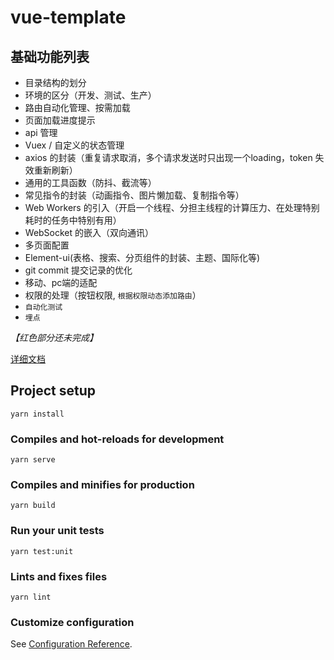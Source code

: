 # vue-template

## 基础功能列表

- 目录结构的划分
- 环境的区分（开发、测试、生产）
- 路由自动化管理、按需加载
- 页面加载进度提示
- api 管理
- Vuex / 自定义的状态管理
- axios 的封装（重复请求取消，多个请求发送时只出现一个loading，token 失效重新刷新）
- 通用的工具函数（防抖、截流等）
- 常见指令的封装（动画指令、图片懒加载、复制指令等）
- Web Workers 的引入（开启一个线程、分担主线程的计算压力、在处理特别耗时的任务中特别有用）
- WebSocket 的嵌入（双向通讯）
- 多页面配置
- Element-ui(表格、搜索、分页组件的封装、主题、国际化等)
- git commit 提交记录的优化
- 移动、pc端的适配
- 权限的处理（按钮权限, `根据权限动态添加路由`）
- `自动化测试`
- `埋点`

*【红色部分还未完成】*

[详细文档](https://juejin.cn/post/6916304048505225223)

## Project setup
```
yarn install
```

### Compiles and hot-reloads for development
```
yarn serve
```

### Compiles and minifies for production
```
yarn build
```

### Run your unit tests
```
yarn test:unit
```

### Lints and fixes files
```
yarn lint
```

### Customize configuration
See [Configuration Reference](https://cli.vuejs.org/config/).
